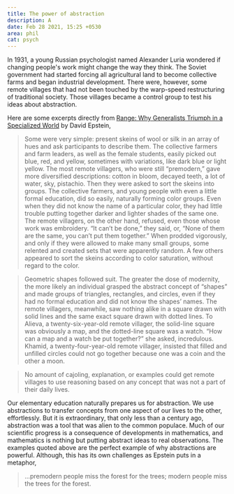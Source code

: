 ```yaml
---
title: The power of abstraction
description: A
date: Feb 28 2021, 15:25 +0530
area: phil
cat: psych
---
```


In 1931, a young Russian psychologist named Alexander Luria wondered if changing
people's work might change the way they think. The Soviet government had started
forcing all agricultural land to become collective farms and began industrial
development. There were, however, some remote villages that had not been touched
by the warp-speed restructuring of traditional society. Those villages became
a control group to test his ideas about abstraction.

Here are some excerpts directly from [Range: Why Generalists Triumph in a Specialized World](https://www.librarything.com/work/22766394) by David Epstein,

> Some were very simple: present skeins of wool or silk in an array of hues and ask participants to describe them. The collective farmers and farm leaders, as well as the female students, easily picked out blue, red, and yellow, sometimes with variations, like dark blue or light yellow. The most remote villagers, who were still “premodern,” gave more diversified descriptions: cotton in bloom, decayed teeth, a lot of water, sky, pistachio. Then they were asked to sort the skeins into groups. The collective farmers, and young people with even a little formal education, did so easily, naturally forming color groups. Even when they did not know the name of a particular color, they had little trouble putting together darker and lighter shades of the same one. The remote villagers, on the other hand, refused, even those whose work was embroidery. “It can’t be done,” they said, or, “None of them are the same, you can’t put them together.” When prodded vigorously, and only if they were allowed to make many small groups, some relented and created sets that were apparently random. A few others appeared to sort the skeins according to color saturation, without regard to the color.

> Geometric shapes followed suit. The greater the dose of modernity, the more likely an individual grasped the abstract concept of “shapes” and made groups of triangles, rectangles, and circles, even if they had no formal education and did not know the shapes’ names. The remote villagers, meanwhile, saw nothing alike in a square drawn with solid lines and the same exact square drawn with dotted lines. To Alieva, a twenty-six-year-old remote villager, the solid-line square was obviously a map, and the dotted-line square was a watch. “How can a map and a watch be put together?” she asked, incredulous. Khamid, a twenty-four-year-old remote villager, insisted that filled and unfilled circles could not go together because one was a coin and the other a moon.

> No amount of cajoling, explanation, or examples could get remote villages to use reasoning based on any concept that was not a part of their daily lives.

Our elementary education naturally prepares us for abstraction. We use abstractions to transfer concepts from one aspect of our lives to the other, effortlessly. But it is extraordinary, that only less than a century ago, abstraction was a tool that was alien to the common populace. Much of our scientific progress is a consequence of developments in mathematics, and mathematics is nothing but putting abstract ideas to real observations. The examples quoted above are the perfect example of why abstractions are powerful. Although, this has its own challenges as Epstein puts in a metaphor,

> ...premodern people miss the forest for the trees; modern people miss the trees for the forest.
